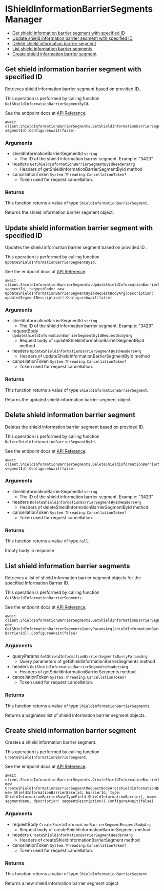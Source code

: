 # IShieldInformationBarrierSegmentsManager


- [Get shield information barrier segment with specified ID](#get-shield-information-barrier-segment-with-specified-id)
- [Update shield information barrier segment with specified ID](#update-shield-information-barrier-segment-with-specified-id)
- [Delete shield information barrier segment](#delete-shield-information-barrier-segment)
- [List shield information barrier segments](#list-shield-information-barrier-segments)
- [Create shield information barrier segment](#create-shield-information-barrier-segment)

## Get shield information barrier segment with specified ID

Retrieves shield information barrier segment based on provided ID..

This operation is performed by calling function `GetShieldInformationBarrierSegmentById`.

See the endpoint docs at
[API Reference](https://developer.box.com/reference/get-shield-information-barrier-segments-id/).

<!-- sample get_shield_information_barrier_segments_id -->
```
await client.ShieldInformationBarrierSegments.GetShieldInformationBarrierSegmentByIdAsync(shieldInformationBarrierSegmentId: segmentId).ConfigureAwait(false)
```

### Arguments

- shieldInformationBarrierSegmentId `string`
  - The ID of the shield information barrier segment. Example: "3423"
- headers `GetShieldInformationBarrierSegmentByIdHeadersArg`
  - Headers of getShieldInformationBarrierSegmentById method
- cancellationToken `System.Threading.CancellationToken?`
  - Token used for request cancellation.


### Returns

This function returns a value of type `ShieldInformationBarrierSegment`.

Returns the shield information barrier segment object.


## Update shield information barrier segment with specified ID

Updates the shield information barrier segment based on provided ID..

This operation is performed by calling function `UpdateShieldInformationBarrierSegmentById`.

See the endpoint docs at
[API Reference](https://developer.box.com/reference/put-shield-information-barrier-segments-id/).

<!-- sample put_shield_information_barrier_segments_id -->
```
await client.ShieldInformationBarrierSegments.UpdateShieldInformationBarrierSegmentByIdAsync(shieldInformationBarrierSegmentId: segmentId, requestBody: new UpdateShieldInformationBarrierSegmentByIdRequestBodyArg(description: updatedSegmentDescription)).ConfigureAwait(false)
```

### Arguments

- shieldInformationBarrierSegmentId `string`
  - The ID of the shield information barrier segment. Example: "3423"
- requestBody `UpdateShieldInformationBarrierSegmentByIdRequestBodyArg`
  - Request body of updateShieldInformationBarrierSegmentById method
- headers `UpdateShieldInformationBarrierSegmentByIdHeadersArg`
  - Headers of updateShieldInformationBarrierSegmentById method
- cancellationToken `System.Threading.CancellationToken?`
  - Token used for request cancellation.


### Returns

This function returns a value of type `ShieldInformationBarrierSegment`.

Returns the updated shield information barrier segment object.


## Delete shield information barrier segment

Deletes the shield information barrier segment
based on provided ID.

This operation is performed by calling function `DeleteShieldInformationBarrierSegmentById`.

See the endpoint docs at
[API Reference](https://developer.box.com/reference/delete-shield-information-barrier-segments-id/).

<!-- sample delete_shield_information_barrier_segments_id -->
```
await client.ShieldInformationBarrierSegments.DeleteShieldInformationBarrierSegmentByIdAsync(shieldInformationBarrierSegmentId: segmentId).ConfigureAwait(false)
```

### Arguments

- shieldInformationBarrierSegmentId `string`
  - The ID of the shield information barrier segment. Example: "3423"
- headers `DeleteShieldInformationBarrierSegmentByIdHeadersArg`
  - Headers of deleteShieldInformationBarrierSegmentById method
- cancellationToken `System.Threading.CancellationToken?`
  - Token used for request cancellation.


### Returns

This function returns a value of type `null`.

Empty body in response


## List shield information barrier segments

Retrieves a list of shield information barrier segment objects
for the specified Information Barrier ID.

This operation is performed by calling function `GetShieldInformationBarrierSegments`.

See the endpoint docs at
[API Reference](https://developer.box.com/reference/get-shield-information-barrier-segments/).

<!-- sample get_shield_information_barrier_segments -->
```
await client.ShieldInformationBarrierSegments.GetShieldInformationBarrierSegmentsAsync(queryParams: new GetShieldInformationBarrierSegmentsQueryParamsArg(shieldInformationBarrierId: barrierId)).ConfigureAwait(false)
```

### Arguments

- queryParams `GetShieldInformationBarrierSegmentsQueryParamsArg`
  - Query parameters of getShieldInformationBarrierSegments method
- headers `GetShieldInformationBarrierSegmentsHeadersArg`
  - Headers of getShieldInformationBarrierSegments method
- cancellationToken `System.Threading.CancellationToken?`
  - Token used for request cancellation.


### Returns

This function returns a value of type `ShieldInformationBarrierSegments`.

Returns a paginated list of shield information barrier segment objects.


## Create shield information barrier segment

Creates a shield information barrier segment.

This operation is performed by calling function `CreateShieldInformationBarrierSegment`.

See the endpoint docs at
[API Reference](https://developer.box.com/reference/post-shield-information-barrier-segments/).

<!-- sample post_shield_information_barrier_segments -->
```
await client.ShieldInformationBarrierSegments.CreateShieldInformationBarrierSegmentAsync(requestBody: new CreateShieldInformationBarrierSegmentRequestBodyArg(shieldInformationBarrier: new ShieldInformationBarrierBase(id: barrierId, type: ShieldInformationBarrierBaseTypeField.ShieldInformationBarrier), name: segmentName, description: segmentDescription)).ConfigureAwait(false)
```

### Arguments

- requestBody `CreateShieldInformationBarrierSegmentRequestBodyArg`
  - Request body of createShieldInformationBarrierSegment method
- headers `CreateShieldInformationBarrierSegmentHeadersArg`
  - Headers of createShieldInformationBarrierSegment method
- cancellationToken `System.Threading.CancellationToken?`
  - Token used for request cancellation.


### Returns

This function returns a value of type `ShieldInformationBarrierSegment`.

Returns a new shield information barrier segment object.


